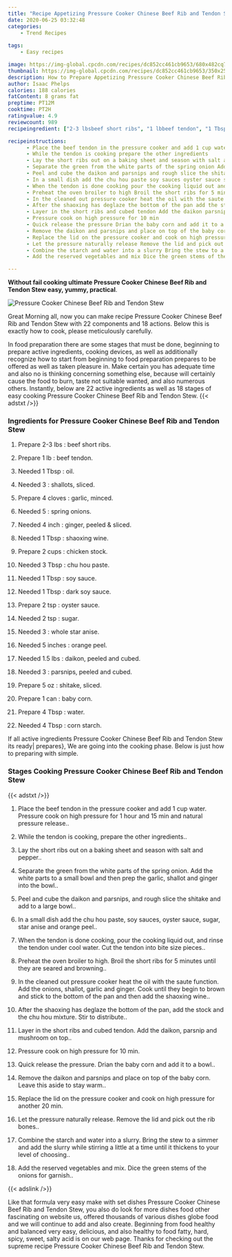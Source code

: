```yaml
---
title: "Recipe Appetizing Pressure Cooker Chinese Beef Rib and Tendon Stew"
date: 2020-06-25 03:32:48
categories:
    - Trend Recipes
    
tags:
    - Easy recipes

image: https://img-global.cpcdn.com/recipes/dc852cc461cb9653/680x482cq70/pressure-cooker-chinese-beef-rib-and-tendon-stew-recipe-main-photo.jpg
thumbnail: https://img-global.cpcdn.com/recipes/dc852cc461cb9653/350x250cq70/pressure-cooker-chinese-beef-rib-and-tendon-stew-recipe-main-photo.jpg
description: How to Prepare Appetizing Pressure Cooker Chinese Beef Rib and Tendon Stew with 22 ingredients and 18 stages of easy cooking.
author: Isaac Phelps
calories: 188 calories
fatContent: 8 grams fat
preptime: PT12M
cooktime: PT2H
ratingvalue: 4.9
reviewcount: 989
recipeingredient: ["2-3 lbsbeef short ribs", "1 lbbeef tendon", "1 Tbspoil", "3shallots sliced", "4 clovesgarlic minced", "5spring onions", "4 inchginger peeled  sliced", "1 Tbspshaoxing wine", "2 cupschicken stock", "3 Tbspchu hou paste", "1 Tbspsoy sauce", "1 Tbspdark soy sauce", "2 tspoyster sauce", "2 tspsugar", "3whole star anise", "5 inchesorange peel", "1.5 lbsdaikon peeled and cubed", "3parsnips peeled and cubed", "5 ozshitake sliced", "1 canbaby corn", "4 Tbspwater", "4 Tbspcorn starch"]

recipeinstructions: 
      - Place the beef tendon in the pressure cooker and add 1 cup water Pressure cook on high pressure for 1 hour and 15 min and natural pressure release 
      - While the tendon is cooking prepare the other ingredients 
      - Lay the short ribs out on a baking sheet and season with salt and pepper 
      - Separate the green from the white parts of the spring onion Add the white parts to a small bowl and then prep the garlic shallot and ginger into the bowl 
      - Peel and cube the daikon and parsnips and rough slice the shitake and add to a large bowl 
      - In a small dish add the chu hou paste soy sauces oyster sauce sugar star anise and orange peel 
      - When the tendon is done cooking pour the cooking liquid out and rinse the tendon under cool water Cut the tendon into bite size pieces 
      - Preheat the oven broiler to high Broil the short ribs for 5 minutes until they are seared and browning 
      - In the cleaned out pressure cooker heat the oil with the saute function Add the onions shallot garlic and ginger Cook until they begin to brown and stick to the bottom of the pan and then add the shaoxing wine 
      - After the shaoxing has deglaze the bottom of the pan add the stock and the chu hou mixture Stir to distribute 
      - Layer in the short ribs and cubed tendon Add the daikon parsnip and mushroom on top 
      - Pressure cook on high pressure for 10 min 
      - Quick release the pressure Drian the baby corn and add it to a bowl 
      - Remove the daikon and parsnips and place on top of the baby corn Leave this aside to stay warm 
      - Replace the lid on the pressure cooker and cook on high pressure for another 20 min 
      - Let the pressure naturally release Remove the lid and pick out the rib bones 
      - Combine the starch and water into a slurry Bring the stew to a simmer and add the slurry while stirring a little at a time until it thickens to your level of choosing 
      - Add the reserved vegetables and mix Dice the green stems of the onions for garnish

---
```




**Without fail cooking ultimate Pressure Cooker Chinese Beef Rib and Tendon Stew easy, yummy, practical**. 


![Pressure Cooker Chinese Beef Rib and Tendon Stew](https://img-global.cpcdn.com/recipes/dc852cc461cb9653/680x482cq70/pressure-cooker-chinese-beef-rib-and-tendon-stew-recipe-main-photo.jpg "Pressure Cooker Chinese Beef Rib and Tendon Stew")




Great Morning all, now you can make recipe Pressure Cooker Chinese Beef Rib and Tendon Stew with 22 components and 18 actions. Below this is exactly how to cook, please meticulously carefully.

In food preparation there are some stages that must be done, beginning to prepare active ingredients, cooking devices, as well as additionally recognize how to start from beginning to food preparation prepares to be offered as well as taken pleasure in. Make certain you has adequate time and also no is thinking concerning something else, because will certainly cause the food to burn, taste not suitable wanted, and also numerous others. Instantly, below are 22 active ingredients as well as 18 stages of easy cooking Pressure Cooker Chinese Beef Rib and Tendon Stew.
{{< adstxt />}}

### Ingredients for Pressure Cooker Chinese Beef Rib and Tendon Stew


1. Prepare 2-3 lbs : beef short ribs.

1. Prepare 1 lb : beef tendon.

1. Needed 1 Tbsp : oil.

1. Needed 3 : shallots, sliced.

1. Prepare 4 cloves : garlic, minced.

1. Needed 5 : spring onions.

1. Needed 4 inch : ginger, peeled &amp; sliced.

1. Needed 1 Tbsp : shaoxing wine.

1. Prepare 2 cups : chicken stock.

1. Needed 3 Tbsp : chu hou paste.

1. Needed 1 Tbsp : soy sauce.

1. Needed 1 Tbsp : dark soy sauce.

1. Prepare 2 tsp : oyster sauce.

1. Needed 2 tsp : sugar.

1. Needed 3 : whole star anise.

1. Needed 5 inches : orange peel.

1. Needed 1.5 lbs : daikon, peeled and cubed.

1. Needed 3 : parsnips, peeled and cubed.

1. Prepare 5 oz : shitake, sliced.

1. Prepare 1 can : baby corn.

1. Prepare 4 Tbsp : water.

1. Needed 4 Tbsp : corn starch.



If all active ingredients Pressure Cooker Chinese Beef Rib and Tendon Stew its ready| prepares}, We are going into the cooking phase. Below is just how to preparing with simple.

### Stages Cooking Pressure Cooker Chinese Beef Rib and Tendon Stew

{{< adstxt />}}


1. Place the beef tendon in the pressure cooker and add 1 cup water. Pressure cook on high pressure for 1 hour and 15 min and natural pressure release..



1. While the tendon is cooking, prepare the other ingredients..



1. Lay the short ribs out on a baking sheet and season with salt and pepper..



1. Separate the green from the white parts of the spring onion. Add the white parts to a small bowl and then prep the garlic, shallot and ginger into the bowl..



1. Peel and cube the daikon and parsnips, and rough slice the shitake and add to a large bowl..



1. In a small dish add the chu hou paste, soy sauces, oyster sauce, sugar, star anise and orange peel..



1. When the tendon is done cooking, pour the cooking liquid out, and rinse the tendon under cool water. Cut the tendon into bite size pieces..



1. Preheat the oven broiler to high. Broil the short ribs for 5 minutes until they are seared and browning..



1. In the cleaned out pressure cooker heat the oil with the saute function. Add the onions, shallot, garlic and ginger. Cook until they begin to brown and stick to the bottom of the pan and then add the shaoxing wine..



1. After the shaoxing has deglaze the bottom of the pan, add the stock and the chu hou mixture. Stir to distribute..



1. Layer in the short ribs and cubed tendon. Add the daikon, parsnip and mushroom on top..



1. Pressure cook on high pressure for 10 min.



1. Quick release the pressure. Drian the baby corn and add it to a bowl..



1. Remove the daikon and parsnips and place on top of the baby corn. Leave this aside to stay warm..



1. Replace the lid on the pressure cooker and cook on high pressure for another 20 min.



1. Let the pressure naturally release. Remove the lid and pick out the rib bones..



1. Combine the starch and water into a slurry. Bring the stew to a simmer and add the slurry while stirring a little at a time until it thickens to your level of choosing..



1. Add the reserved vegetables and mix. Dice the green stems of the onions for garnish..





{{< adslink />}}

Like that formula very easy make with set dishes Pressure Cooker Chinese Beef Rib and Tendon Stew, you also do look for more dishes food other fascinating on website us, offered thousands of various dishes globe food and we will continue to add and also create. Beginning from food healthy and balanced very easy, delicious, and also healthy to food fatty, hard, spicy, sweet, salty acid is on our web page. Thanks for checking out the supreme recipe Pressure Cooker Chinese Beef Rib and Tendon Stew.
